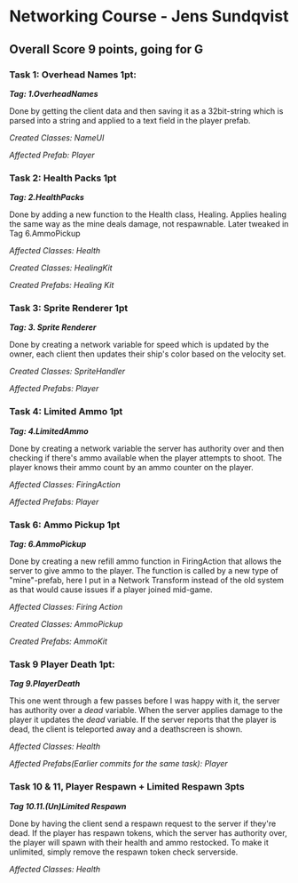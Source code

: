 # Networking Course - Jens Sundqvist
## Overall Score 9 points, going for G

### Task 1: Overhead Names 1pt:
***Tag: 1.OverheadNames***

Done by getting the client data and then saving it as a 32bit-string which is parsed into a string and applied to a text field in the player prefab.

*Created Classes: NameUI*

*Affected Prefab: Player*

### Task 2: Health Packs 1pt
***Tag: 2.HealthPacks***

Done by adding a new function to the Health class, Healing. Applies healing the same way as the mine deals damage, not respawnable.
Later tweaked in Tag 6.AmmoPickup

*Affected Classes: Health*

*Created Classes: HealingKit*

*Created Prefabs: Healing Kit* 

### Task 3: Sprite Renderer 1pt
***Tag: 3. Sprite Renderer***

Done by creating a network variable for speed which is updated by the owner, each client then updates their ship's color based on the velocity set.

*Created Classes: SpriteHandler*

*Affected Prefabs: Player*

### Task 4: Limited Ammo 1pt
***Tag: 4.LimitedAmmo***

Done by creating a network variable the server has authority over and then checking if there's ammo available when the player attempts to shoot.
The player knows their ammo count by an ammo counter on the player.

*Affected Classes: FiringAction*

*Affected Prefabs: Player*

### Task 6: Ammo Pickup 1pt
***Tag: 6.AmmoPickup***

Done by creating a new refill ammo function in FiringAction that allows the server to give ammo to the player.
The function is called by a new type of "mine"-prefab, here I put in a Network Transform instead of the old system as that would cause issues if a player joined mid-game.

*Affected Classes: Firing Action*

*Created Classes: AmmoPickup*

*Created Prefabs: AmmoKit*


### Task 9 Player Death 1pt:
***Tag 9.PlayerDeath***

This one went through a few passes before I was happy with it, the server has authority over a *dead* variable. When the server applies damage to the player it updates the *dead* variable.
If the server reports that the player is dead, the client is teleported away and a deathscreen is shown.

*Affected Classes: Health*

*Affected Prefabs(Earlier commits for the same task): Player*

### Task 10 & 11, Player Respawn + Limited Respawn 3pts
***Tag 10.11.(Un)Limited Respawn***

Done by having the client send a respawn request to the server if they're dead. If the player has respawn tokens, which the server has authority over, the player will spawn with their health and ammo restocked.
To make it unlimited, simply remove the respawn token check serverside.

*Affected Classes: Health*
